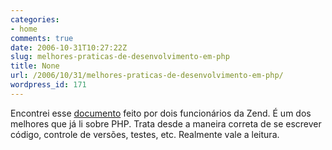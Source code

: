 ```yaml
---
categories:
- home
comments: true
date: 2006-10-31T10:27:22Z
slug: melhores-praticas-de-desenvolvimento-em-php
title: None
url: /2006/10/31/melhores-praticas-de-desenvolvimento-em-php/
wordpress_id: 171
---
```


Encontrei esse [documento](http://mikenaberezny.com/talks/zendcon06/php_development_best_practices.pdf) feito por dois funcionários da Zend. É um dos melhores que já li sobre PHP. Trata desde a maneira correta de se escrever código, controle de versões, testes, etc. Realmente vale a leitura.
